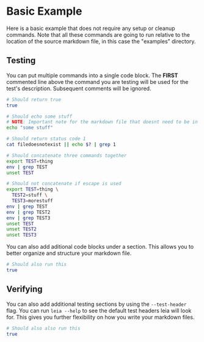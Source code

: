 Basic Example
=============

Here is a basic example that does not require any setup or cleanup commands. Note that all these commands are going to run relative to the location of the source markdown file, in this case the "examples" directory.

Testing
-------

You can put multiple commands into a single code block. The **FIRST** commented line above the command you are testing will be used for the test's description. Subsequent comments will be ignored.

```bash
# Should return true
true

# Should echo some stuff
# NOTE: Important note for the markdown file that doesnt need to be in the test description
echo "some stuff"

# Should return status code 1
cat filedoesnotexist || echo $? | grep 1

# Should concatenate three commands together
export TEST=thing
env | grep TEST
unset TEST

# Should not concatenate if escape is used
export TEST=thing \
  TEST2=stuff \
  TEST3=morestuff
env | grep TEST
env | grep TEST2
env | grep TEST3
unset TEST
unset TEST2
unset TEST3
```

You can also add aditional code blocks under a section. This allows you to better organize and structure your markdown file.


```bash
# Should also run this
true
```

Verifying
---------

You can also add additional testing sections by using the `--test-header` flag. You can run `leia --help` to see the default test headers leia will look for. This gives you further flexibility on how you write your markdown files.

```bash
# Should also also run this
true
```

